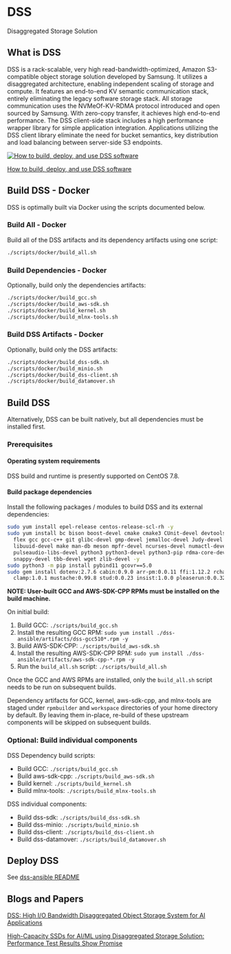 # DSS

Disaggregated Storage Solution

## What is DSS

DSS is a rack-scalable, very high read-bandwidth-optimized, Amazon S3-compatible object storage solution developed by Samsung. It utilizes a disaggregated architecture, enabling independent scaling of storage and compute. It features an end-to-end KV semantic communication stack, entirely eliminating the legacy software storage stack. All storage communication uses the NVMeOf-KV-RDMA protocol introduced and open sourced by Samsung. With zero-copy transfer, it achieves high end-to-end performance. The DSS client-side stack includes a high performance wrapper library for simple application integration. Applications utilizing the DSS client library eliminate the need for bucket semantics, key distribution and load balancing between server-side S3 endpoints.

[![How to build, deploy, and use DSS software](https://img.youtube.com/vi/fpAFvLhTpqw/0.jpg)](https://youtu.be/fpAFvLhTpqw "How to build, deploy, and use DSS software")

[How to build, deploy, and use DSS software](https://youtu.be/fpAFvLhTpqw)

## Build DSS - Docker

DSS is optimally built via Docker using the scripts documented below.

### Build All - Docker

Build all of the DSS artifacts and its dependency artifacts using one script:

```bash
./scripts/docker/build_all.sh
```

### Build Dependencies - Docker

Optionally, build only the dependencies artifacts:

```bash
./scripts/docker/build_gcc.sh
./scripts/docker/build_aws-sdk.sh
./scripts/docker/build_kernel.sh
./scripts/docker/build_mlnx-tools.sh
```

### Build DSS Artifacts - Docker

Optionally, build only the DSS artifacts:

```bash
./scripts/docker/build_dss-sdk.sh
./scripts/docker/build_minio.sh
./scripts/docker/build_dss-client.sh
./scripts/docker/build_datamover.sh
```

## Build DSS

Alternatively, DSS can be built natively, but all dependencies must be installed first.

### Prerequisites

#### Operating system requirements

DSS build and runtime is presently supported on CentOS 7.8.

#### Build package dependencies

Install the following packages / modules to build DSS and its external dependencies:

```bash
sudo yum install epel-release centos-release-scl-rh -y
sudo yum install bc bison boost-devel cmake cmake3 CUnit-devel devtoolset-11 dpkg elfutils-libelf-devel \
  flex gcc gcc-c++ git glibc-devel gmp-devel jemalloc-devel Judy-devel libaio-devel libcurl-devel libmpc-devel \
  libuuid-devel make man-db meson mpfr-devel ncurses-devel numactl-devel openssl openssl-devel patch \
  pulseaudio-libs-devel python3 python3-devel python3-pip rdma-core-devel redhat-lsb-core rpm-build ruby-devel \
  snappy-devel tbb-devel wget zlib-devel -y
sudo python3 -m pip install pybind11 gcovr==5.0
sudo gem install dotenv:2.7.6 cabin:0.9.0 arr-pm:0.0.11 ffi:1.12.2 rchardet:1.8.0 git:1.7.0 rexml:3.2.4 backports:3.21.0 \
  clamp:1.0.1 mustache:0.99.8 stud:0.0.23 insist:1.0.0 pleaserun:0.0.32 fpm:1.13.1
```

**NOTE: User-built GCC and AWS-SDK-CPP RPMs must be installed on the build machine.**

On initial build:

1. Build GCC: `./scripts/build_gcc.sh`
2. Install the resulting GCC RPM: `sudo yum install ./dss-ansible/artifacts/dss-gcc510*.rpm -y`
3. Build AWS-SDK-CPP: `./scripts/build_aws-sdk.sh`
4. Install the resulting AWS-SDK-CPP RPM: `sudo yum install ./dss-ansible/artifacts/aws-sdk-cpp-*.rpm -y`
5. Run the `build_all.sh` script: `./scripts/build_all.sh`

Once the GCC and AWS RPMs are installed, only the `build_all.sh` script needs to be run on subsequent builds.

Dependency artifacts for GCC, kernel, aws-sdk-cpp, and mlnx-tools are staged under `rpmbuilder` and `workspace` directories of your home directory by default. By leaving them in-place, re-build of these upstream components will be skipped on subsequent builds.

### Optional: Build individual components

DSS Dependency build scripts:

* Build GCC: `./scripts/build_gcc.sh`
* Build aws-sdk-cpp: `./scripts/build_aws-sdk.sh`
* Build kernel: `./scripts/build_kernel.sh`
* Build mlnx-tools: `./scripts/build_mlnx-tools.sh`

DSS individual components:

* Build dss-sdk: `./scripts/build_dss-sdk.sh`
* Build dss-minio: `./scripts/build_minio.sh`
* Build dss-client: `./scripts/build_dss-client.sh`
* Build dss-datamover: `./scripts/build_datamover.sh`

## Deploy DSS

See [dss-ansible README](https://github.com/OpenMPDK/dss-ansible/blob/master/README.md)

## Blogs and Papers

[DSS: High I/O Bandwidth Disaggregated Object Storage System for AI Applications](https://www.researchgate.net/publication/358580692_DSS_High_IO_Bandwidth_Disaggregated_Object_Storage_System_for_AI_Applications)

[High-Capacity SSDs for AI/ML using Disaggregated Storage Solution: Performance Test Results Show Promise](https://semiconductor.samsung.com/us/newsroom/tech-blog/high-capacity-ssds-for-ai-ml-using-disaggregated-storage-solution-performance-test-results-show-promise/)
